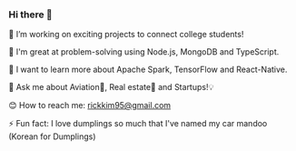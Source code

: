 ### Hi there 👋


🔭 I’m working on exciting projects to connect college students! 

🧠 I'm great at problem-solving using Node.js, MongoDB and TypeScript. 

🌱 I want to learn more about Apache Spark, TensorFlow and React-Native. 

💬 Ask me about Aviation🛫, Real estate🏡 and Startups!💡 

😊 How to reach me: [rickkim95@gmail.com](/rickkim95@gmail.com)

⚡ Fun fact: I love dumplings so much that I've named my car mandoo (Korean for Dumplings)

